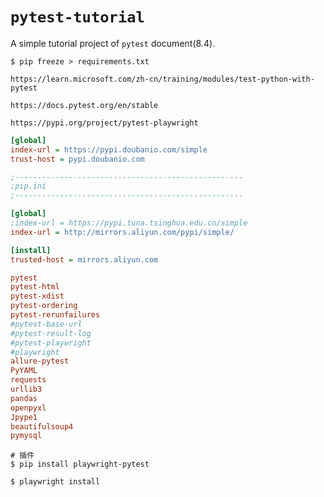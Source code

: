 # `pytest-tutorial`

A simple tutorial project of `pytest` document(8.4).

```shell
$ pip freeze > requirements.txt
```

```http
https://learn.microsoft.com/zh-cn/training/modules/test-python-with-pytest
```

```http
https://docs.pytest.org/en/stable

https://pypi.org/project/pytest-playwright
```

```ini
[global]
index-url = https://pypi.doubanio.com/simple
trust-host = pypi.doubanio.com

;---------------------------------------------------
;pip.ini
;---------------------------------------------------
```

```ini
[global]
;index-url = https://pypi.tuna.tsinghua.edu.cn/simple
index-url = http://mirrors.aliyun.com/pypi/simple/

[install]
trusted-host = mirrors.aliyun.com
```

```ini
pytest
pytest-html
pytest-xdist
pytest-ordering
pytest-rerunfailures
#pytest-base-url
#pytest-result-log
#pytest-playwright
#playwright
allure-pytest
PyYAML
requests
urllib3
pandas
openpyxl
Jpype1
beautifulsoup4
pymysql
```

```shell
# 插件
$ pip install playwright-pytest
```

```shell
$ playwright install
```
